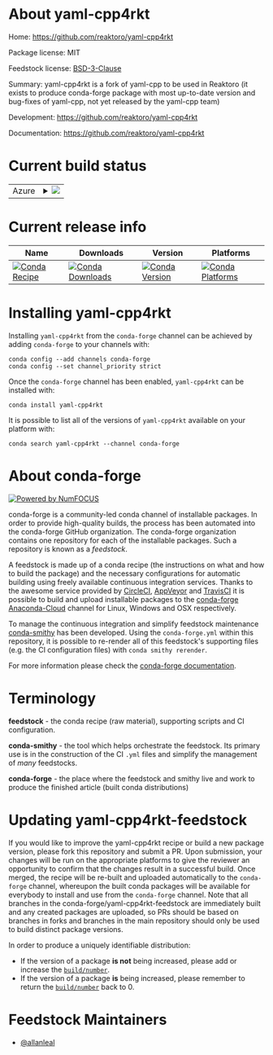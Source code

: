 About yaml-cpp4rkt
==================

Home: https://github.com/reaktoro/yaml-cpp4rkt

Package license: MIT

Feedstock license: [BSD-3-Clause](https://github.com/conda-forge/yaml-cpp4rkt-feedstock/blob/master/LICENSE.txt)

Summary: yaml-cpp4rkt is a fork of yaml-cpp to be used in Reaktoro (it exists to produce conda-forge package with most up-to-date version and bug-fixes of yaml-cpp, not yet released by the yaml-cpp team)

Development: https://github.com/reaktoro/yaml-cpp4rkt

Documentation: https://github.com/reaktoro/yaml-cpp4rkt

Current build status
====================


<table>
    
  <tr>
    <td>Azure</td>
    <td>
      <details>
        <summary>
          <a href="https://dev.azure.com/conda-forge/feedstock-builds/_build/latest?definitionId=13310&branchName=master">
            <img src="https://dev.azure.com/conda-forge/feedstock-builds/_apis/build/status/yaml-cpp4rkt-feedstock?branchName=master">
          </a>
        </summary>
        <table>
          <thead><tr><th>Variant</th><th>Status</th></tr></thead>
          <tbody><tr>
              <td>linux_64</td>
              <td>
                <a href="https://dev.azure.com/conda-forge/feedstock-builds/_build/latest?definitionId=13310&branchName=master">
                  <img src="https://dev.azure.com/conda-forge/feedstock-builds/_apis/build/status/yaml-cpp4rkt-feedstock?branchName=master&jobName=linux&configuration=linux_64_" alt="variant">
                </a>
              </td>
            </tr><tr>
              <td>osx_64</td>
              <td>
                <a href="https://dev.azure.com/conda-forge/feedstock-builds/_build/latest?definitionId=13310&branchName=master">
                  <img src="https://dev.azure.com/conda-forge/feedstock-builds/_apis/build/status/yaml-cpp4rkt-feedstock?branchName=master&jobName=osx&configuration=osx_64_" alt="variant">
                </a>
              </td>
            </tr><tr>
              <td>win_64</td>
              <td>
                <a href="https://dev.azure.com/conda-forge/feedstock-builds/_build/latest?definitionId=13310&branchName=master">
                  <img src="https://dev.azure.com/conda-forge/feedstock-builds/_apis/build/status/yaml-cpp4rkt-feedstock?branchName=master&jobName=win&configuration=win_64_" alt="variant">
                </a>
              </td>
            </tr>
          </tbody>
        </table>
      </details>
    </td>
  </tr>
</table>

Current release info
====================

| Name | Downloads | Version | Platforms |
| --- | --- | --- | --- |
| [![Conda Recipe](https://img.shields.io/badge/recipe-yaml--cpp4rkt-green.svg)](https://anaconda.org/conda-forge/yaml-cpp4rkt) | [![Conda Downloads](https://img.shields.io/conda/dn/conda-forge/yaml-cpp4rkt.svg)](https://anaconda.org/conda-forge/yaml-cpp4rkt) | [![Conda Version](https://img.shields.io/conda/vn/conda-forge/yaml-cpp4rkt.svg)](https://anaconda.org/conda-forge/yaml-cpp4rkt) | [![Conda Platforms](https://img.shields.io/conda/pn/conda-forge/yaml-cpp4rkt.svg)](https://anaconda.org/conda-forge/yaml-cpp4rkt) |

Installing yaml-cpp4rkt
=======================

Installing `yaml-cpp4rkt` from the `conda-forge` channel can be achieved by adding `conda-forge` to your channels with:

```
conda config --add channels conda-forge
conda config --set channel_priority strict
```

Once the `conda-forge` channel has been enabled, `yaml-cpp4rkt` can be installed with:

```
conda install yaml-cpp4rkt
```

It is possible to list all of the versions of `yaml-cpp4rkt` available on your platform with:

```
conda search yaml-cpp4rkt --channel conda-forge
```


About conda-forge
=================

[![Powered by NumFOCUS](https://img.shields.io/badge/powered%20by-NumFOCUS-orange.svg?style=flat&colorA=E1523D&colorB=007D8A)](http://numfocus.org)

conda-forge is a community-led conda channel of installable packages.
In order to provide high-quality builds, the process has been automated into the
conda-forge GitHub organization. The conda-forge organization contains one repository
for each of the installable packages. Such a repository is known as a *feedstock*.

A feedstock is made up of a conda recipe (the instructions on what and how to build
the package) and the necessary configurations for automatic building using freely
available continuous integration services. Thanks to the awesome service provided by
[CircleCI](https://circleci.com/), [AppVeyor](https://www.appveyor.com/)
and [TravisCI](https://travis-ci.com/) it is possible to build and upload installable
packages to the [conda-forge](https://anaconda.org/conda-forge)
[Anaconda-Cloud](https://anaconda.org/) channel for Linux, Windows and OSX respectively.

To manage the continuous integration and simplify feedstock maintenance
[conda-smithy](https://github.com/conda-forge/conda-smithy) has been developed.
Using the ``conda-forge.yml`` within this repository, it is possible to re-render all of
this feedstock's supporting files (e.g. the CI configuration files) with ``conda smithy rerender``.

For more information please check the [conda-forge documentation](https://conda-forge.org/docs/).

Terminology
===========

**feedstock** - the conda recipe (raw material), supporting scripts and CI configuration.

**conda-smithy** - the tool which helps orchestrate the feedstock.
                   Its primary use is in the construction of the CI ``.yml`` files
                   and simplify the management of *many* feedstocks.

**conda-forge** - the place where the feedstock and smithy live and work to
                  produce the finished article (built conda distributions)


Updating yaml-cpp4rkt-feedstock
===============================

If you would like to improve the yaml-cpp4rkt recipe or build a new
package version, please fork this repository and submit a PR. Upon submission,
your changes will be run on the appropriate platforms to give the reviewer an
opportunity to confirm that the changes result in a successful build. Once
merged, the recipe will be re-built and uploaded automatically to the
`conda-forge` channel, whereupon the built conda packages will be available for
everybody to install and use from the `conda-forge` channel.
Note that all branches in the conda-forge/yaml-cpp4rkt-feedstock are
immediately built and any created packages are uploaded, so PRs should be based
on branches in forks and branches in the main repository should only be used to
build distinct package versions.

In order to produce a uniquely identifiable distribution:
 * If the version of a package **is not** being increased, please add or increase
   the [``build/number``](https://docs.conda.io/projects/conda-build/en/latest/resources/define-metadata.html#build-number-and-string).
 * If the version of a package **is** being increased, please remember to return
   the [``build/number``](https://docs.conda.io/projects/conda-build/en/latest/resources/define-metadata.html#build-number-and-string)
   back to 0.

Feedstock Maintainers
=====================

* [@allanleal](https://github.com/allanleal/)

